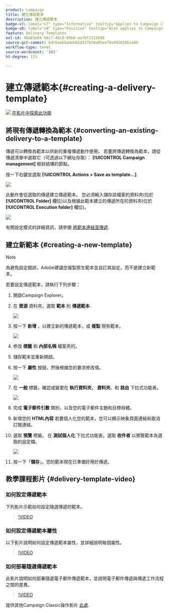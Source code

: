 ```yaml
---
product: campaign
title: 建立傳遞範本
description: 建立傳遞範本
badge-v7: label="v7" type="Informative" tooltip="Applies to Campaign Classic v7"
badge-v8: label="v8" type="Positive" tooltip="Also applies to Campaign v8"
feature: Delivery Templates
exl-id: 40a03e04-56c7-48c0-95b8-aa7bf1121048
source-git-commit: 6dc6aeb5adeb82d527b39a05ee70a9926205ea0b
workflow-type: tm+mt
source-wordcount: '383'
ht-degree: 11%

---
```


# 建立傳遞範本{#creating-a-delivery-template}



![](assets/do-not-localize/how-to-video.png) [在影片中探索此功能](#delivery-template-video)

## 將現有傳遞轉換為範本 {#converting-an-existing-delivery-to-a-template}

傳遞可以轉換為範本以供新的重複傳遞動作使用。 若要將傳遞轉換為範本，請從傳遞清單中選取它（可透過以下網址存取）： **[!UICONTROL Campaign management]** 樹狀結構的節點。

按一下右鍵並選取 **[!UICONTROL Actions > Save as template...]**.

![](assets/s_ncs_user_campaign_save_as_scenario.png)

此動作會從選取的傳遞建立傳遞範本。 您必須輸入儲存該檔案的資料夾(位於 **[!UICONTROL Folder]** 欄位)以及根據此範本建立的傳遞所在的資料夾(位於 **[!UICONTROL Execution folder]** 欄位)。

![](assets/s_ncs_user_campaign_save_as_scenario_a.png)

有關設定模式的詳細資訊，請參閱 [將範本連結至傳遞](creating-a-delivery-from-a-template.md#linking-the-template-to-a-delivery).

## 建立新範本 {#creating-a-new-template}

>[!NOTE]
>
>為避免設定錯誤，Adobe建議您複製原生範本並自訂其設定，而不是建立新範本。

若要設定傳遞範本，請執行下列步驟：

1. 開啟Campaign Explorer。
1. 在 **資源** 資料夾，選取 **範本** 則 **傳遞範本**.

   ![](assets/delivery_template_1.png)

1. 按一下 **新增** ，以建立新的傳遞範本，或 **複製** 現有範本。

   ![](assets/delivery_template_2.png)

1. 修改 **標籤** 和 **內部名稱** 檔案夾的。
1. 儲存範本並重新開啟。
1. 按一下 **屬性** 按鈕，然後根據您的要求修改值。

   ![](assets/delivery_template_3.png)

1. 在 **一般** 標籤，確認或變更在 **執行資料夾**， **資料夾**、和 **路由** 下拉式功能表。

   ![](assets/delivery_template_4.png)

1. 完成 **電子郵件引數** 類別，以及您的電子郵件主題和目標母體。
1. 新增您的 **HTML內容** 若要個人化您的範本，您可以顯示映象頁面連結和取消訂閱連結。
1. 選取 **預覽** 標籤。 在 **測試個人化** 下拉式功能表，選取 **收件者** 以預覽範本為選取的設定檔。

   ![](assets/delivery_template_5.png)

1. 按一下「**儲存**」。您的範本現在已準備好用於傳遞。


## 教學課程影片 {#delivery-template-video}

### 如何設定傳遞範本

下列影片示範如何設定隨選傳遞的範本。

>[!VIDEO](https://video.tv.adobe.com/v/24066?quality=12)

### 如何設定傳遞範本屬性

以下影片說明如何設定傳遞範本屬性，並詳細說明每個屬性。

>[!VIDEO](https://video.tv.adobe.com/v/24067?quality=12)

### 如何部署隨選傳遞範本

此影片說明如何部署隨選電子郵件傳遞範本，並說明電子郵件傳遞與傳遞工作流程之間的差異。

>[!VIDEO](https://video.tv.adobe.com/v/24065?quality=12)

提供其他Campaign Classic操作影片 [此處](https://experienceleague.adobe.com/docs/campaign-classic-learn/tutorials/overview.html?lang=zh-Hant).
